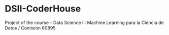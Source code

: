 # DSII-CoderHouse
Project of the course - Data Science II: Machine Learning para la Ciencia de Datos / Comisión 60895
